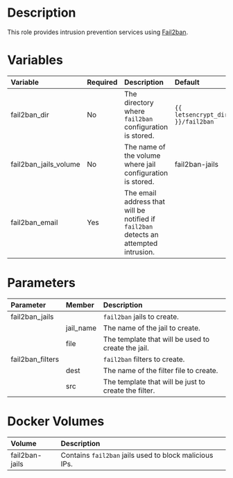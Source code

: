# Description

This role provides intrusion prevention services using [Fail2ban](fail2ban.org).

# Variables

| Variable              | Required | Description                                                                           | Default                          |
|:----------------------|:---------|:--------------------------------------------------------------------------------------|:---------------------------------|
| fail2ban_dir          | No       | The directory where `fail2ban` configuration is stored.                               | `{{ letsencrypt_dir }}/fail2ban` |
 | fail2ban_jails_volume | No       | The name of the volume where jail configuration is stored.                            | fail2ban-jails                   |
| fail2ban_email        | Yes      | The email address that will be notified if `fail2ban` detects an attempted intrusion. |                                  |

# Parameters

| Parameter        | Member    | Description                                          |
|:-----------------|:----------|:-----------------------------------------------------|
| fail2ban_jails   |           | `fail2ban` jails to create.                          |
 |                  | jail_name | The name of the jail to create.                      |
 |                  | file      | The template that will be used to create the jail.   |
 | fail2ban_filters |           | `fail2ban` filters to create.                        |
|                  | dest      | The name of the filter file to create.               |
 |                  | src       | The template that will be just to create the filter. |

# Docker Volumes

 | Volume             | Description                                                                                                               |
|:-------------------|:--------------------------------------------------------------------------------------------------------------------------|
 | fail2ban-jails     | Contains `fail2ban` jails used to block malicious IPs.                                                                    |
